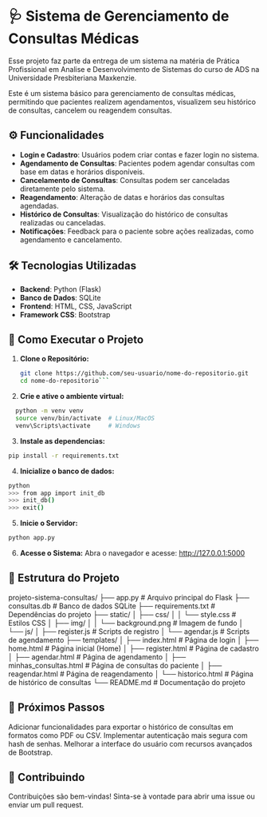 #  🩺 Sistema de Gerenciamento de Consultas Médicas

Esse projeto faz parte da entrega de um sistema na matéria de Prática Profissional em Analise e Desenvolvimento de Sistemas do curso de ADS na Universidade Presbiteriana Maxkenzie.

Este é um sistema básico para gerenciamento de consultas médicas, permitindo que pacientes realizem agendamentos, visualizem seu histórico de consultas, cancelem ou reagendem consultas.

## ⚙️ Funcionalidades

- **Login e Cadastro**: Usuários podem criar contas e fazer login no sistema.
- **Agendamento de Consultas**: Pacientes podem agendar consultas com base em datas e horários disponíveis.
- **Cancelamento de Consultas**: Consultas podem ser canceladas diretamente pelo sistema.
- **Reagendamento**: Alteração de datas e horários das consultas agendadas.
- **Histórico de Consultas**: Visualização do histórico de consultas realizadas ou canceladas.
- **Notificações**: Feedback para o paciente sobre ações realizadas, como agendamento e cancelamento.

## 🛠️ Tecnologias Utilizadas

- **Backend**: Python (Flask)
- **Banco de Dados**: SQLite
- **Frontend**: HTML, CSS, JavaScript
- **Framework CSS**: Bootstrap

## 📝 Como Executar o Projeto

1. **Clone o Repositório:**
   ```bash
   git clone https://github.com/seu-usuario/nome-do-repositorio.git
   cd nome-do-repositorio```
2. **Crie e ative o ambiente virtual:**
 ```bash
   python -m venv venv
   source venv/bin/activate  # Linux/MacOS
   venv\Scripts\activate     # Windows
```
3. **Instale as dependencias:**
```bash
pip install -r requirements.txt
```
4. **Inicialize o banco de dados:**
```bash
python
>>> from app import init_db
>>> init_db()
>>> exit()
```
5. **Inicie o Servidor:**
```bash
python app.py
```
6. **Acesse o Sistema:**
   Abra o navegador e acesse: http://127.0.0.1:5000

## 📂 Estrutura do Projeto
projeto-sistema-consultas/
├── app.py                   # Arquivo principal do Flask
├── consultas.db             # Banco de dados SQLite
├── requirements.txt         # Dependências do projeto
├── static/
│   ├── css/
│   │   └── style.css         # Estilos CSS
│   ├── img/
│   │   └── background.png    # Imagem de fundo
│   └── js/
│       ├── register.js       # Scripts de registro
│       └── agendar.js        # Scripts de agendamento
├── templates/
│   ├── index.html            # Página de login
│   ├── home.html             # Página inicial (Home)
│   ├── register.html         # Página de cadastro
│   ├── agendar.html          # Página de agendamento
│   ├── minhas_consultas.html # Página de consultas do paciente
│   ├── reagendar.html        # Página de reagendamento
│   └── historico.html        # Página de histórico de consultas
└── README.md                 # Documentação do projeto


## 🚀 Próximos Passos
Adicionar funcionalidades para exportar o histórico de consultas em formatos como PDF ou CSV.
Implementar autenticação mais segura com hash de senhas.
Melhorar a interface do usuário com recursos avançados de Bootstrap.

## 🤝 Contribuindo
Contribuições são bem-vindas! Sinta-se à vontade para abrir uma issue ou enviar um pull request.
